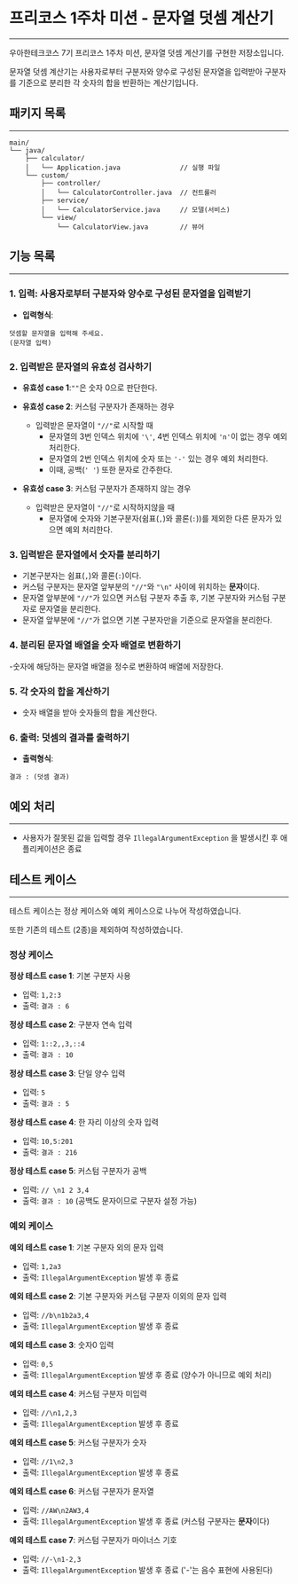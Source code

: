 # 프리코스 1주차 미션 - 문자열 덧셈 계산기

---
우아한테크코스 7기 프리코스 1주차 미션, 문자열 덧셈 계산기를 구현한 저장소입니다.

문자열 덧셈 계산기는 사용자로부터 구분자와 양수로 구성된 문자열을 입력받아 구분자를 기준으로 분리한 각 숫자의 합을 반환하는 계산기입니다.

## 패키지 목록

---

```
main/
└── java/
    ├── calculator/
    │   └── Application.java               // 실행 파일
    └── custom/
        ├── controller/
        │   └── CalculatorController.java  // 컨트롤러
        ├── service/
        │   └── CalculatorService.java     // 모델(서비스)
        └── view/
            └── CalculatorView.java        // 뷰어
```

## 기능 목록

---

### 1. 입력: 사용자로부터 구분자와 양수로 구성된 문자열을 입력받기

- **입력형식**:

```입력형식
덧셈할 문자열을 입력해 주세요.
(문자열 입력)
```

### 2. 입력받은 문자열의 유효성 검사하기

- **유효성 case 1**:`""`은 숫자 0으로 판단한다.

- **유효성 case 2**: 커스텀 구분자가 존재하는 경우
    - 입력받은 문자열이 `"//"`로 시작할 때
        - 문자열의 3번 인덱스 위치에 `'\'`, 4번 인덱스 위치에 `'n'`이 없는 경우 예외 처리한다.
        - 문자열의 2번 인덱스 위치에 숫자 또는 `'-'` 있는 경우 예외 처리한다.
        - 이때, 공백(`' '`) 또한 문자로 간주한다.

- **유효성 case 3**: 커스텀 구분자가 존재하지 않는 경우
    - 입력받은 문자열이 `"//"`로 시작하지않을 때
        - 문자열에 숫자와 기본구분자(쉼표(`,`)와 콜론(`:`))를 제외한 다른 문자가 있으면 예외 처리한다.

### 3. 입력받은 문자열에서 숫자를 분리하기

- 기본구분자는 쉼표(`,`)와 콜론(`:`)이다.
- 커스텀 구분자는 문자열 앞부분의 `"//"`와 `"\n"` 사이에 위치하는 **문자**이다.
- 문자열 앞부분에 `"//"`가 있으면 커스텀 구분자 추출 후, 기본 구분자와 커스텀 구분자로 문자열을 분리한다.
- 문자열 앞부분에 `"//"`가 없으면 기본 구분자만을 기준으로 문자열을 분리한다.

### 4. 분리된 문자열 배열을 숫자 배열로 변환하기

-숫자에 해당하는 문자열 배열을 정수로 변환하여 배열에 저장한다.

### 5. 각 숫자의 합을 계산하기

- 숫자 배열을 받아 숫자들의 합을 계산한다.

### 6. 출력: 덧셈의 결과를 출력하기

- **출력형식**:

```출력형식
결과 : (덧셈 결과)
```

## 예외 처리

---

- 사용자가 잘못된 값을 입력할 경우 `IllegalArgumentException` 을 발생시킨 후 애플리케이션은 종료

## 테스트 케이스

---

테스트 케이스는 정상 케이스와 예외 케이스으로 나누어 작성하였습니다.

또한 기존의 테스트 (2종)을 제외하여 작성하였습니다.

### 정상 케이스

**정상 테스트 case 1**: 기본 구분자 사용

- 입력: `1,2:3`
- 출력: `결과 : 6`

**정상 테스트 case 2**: 구분자 연속 입력

- 입력: `1::2,,3,::4`
- 출력: `결과 : 10`

**정상 테스트 case 3**: 단일 양수 입력

- 입력: `5`
- 출력: `결과 : 5`

**정상 테스트 case 4**: 한 자리 이상의 숫자 입력

- 입력: `10,5:201`
- 출력: `결과 : 216`

**정상 테스트 case 5**: 커스텀 구분자가 공백

- 입력: `// \n1 2 3,4`
- 출력: `결과 : 10` (공백도 문자이므로 구분자 설정 가능)

### 예외 케이스

**예외 테스트 case 1**: 기본 구분자 외의 문자 입력

- 입력: `1,2a3`
- 출력: `IllegalArgumentException` 발생 후 종료

**예외 테스트 case 2**: 기본 구분자와 커스텀 구분자 이외의 문자 입력

- 입력: `//b\n1b2a3,4`
- 출력: `IllegalArgumentException` 발생 후 종료

**예외 테스트 case 3**: 숫자0 입력

- 입력: `0,5`
- 출력: `IllegalArgumentException` 발생 후 종료 (양수가 아니므로 예외 처리)

**예외 테스트 case 4**: 커스텀 구분자 미입력

- 입력: `//\n1,2,3`
- 출력: `IllegalArgumentException` 발생 후 종료

**예외 테스트 case 5**: 커스텀 구분자가 숫자

- 입력: `//1\n2,3`
- 출력: `IllegalArgumentException` 발생 후 종료

**예외 테스트 case 6**: 커스텀 구분자가 문자열

- 입력: `//AW\n2AW3,4`
- 출력: `IllegalArgumentException` 발생 후 종료 (커스텀 구분자는 **문자**이다)

**예외 테스트 case 7**: 커스텀 구분자가 마이너스 기호

- 입력: `//-\n1-2,3`
- 출력: `IllegalArgumentException` 발생 후 종료 ('-'는 음수 표현에 사용된다)

